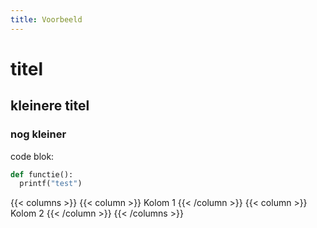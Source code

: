 ```yaml
---
title: Voorbeeld
---
```


# titel

## kleinere titel

### nog kleiner

code blok:
``` python
def functie():
  printf("test")
```
{{< columns >}}
{{< column >}}
Kolom 1
{{< /column >}}
{{< column >}}
Kolom 2
{{< /column >}}
{{< /columns >}}

